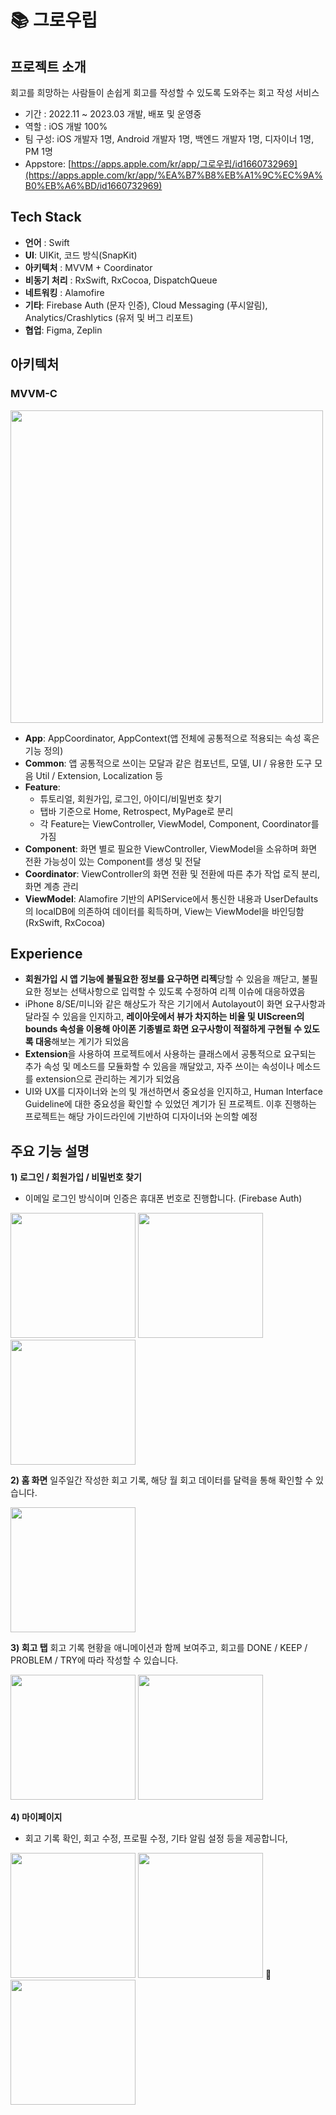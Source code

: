 # 📚 그로우립

## 프로젝트 소개

회고를 희망하는 사람들이 손쉽게 회고를 작성할 수 있도록 도와주는 회고 작성 서비스
- 기간 : 2022.11 ~ 2023.03 개발, 배포 및 운영중
- 역할 : iOS 개발 100%
- 팀 구성: iOS 개발자 1명, Android 개발자 1명, 백엔드 개발자 1명, 디자이너 1명, PM 1명
- Appstore: [https://apps.apple.com/kr/app/그로우립/id1660732969](https://apps.apple.com/kr/app/%EA%B7%B8%EB%A1%9C%EC%9A%B0%EB%A6%BD/id1660732969)


## Tech Stack

-   **언어**  : Swift
-   **UI**: UIKit, 코드 방식(SnapKit)
-   **아키텍처**  : MVVM + Coordinator
-   **비동기 처리**  : RxSwift, RxCocoa, DispatchQueue
-   **네트워킹** : Alamofire
-   **기타**: Firebase Auth (문자 인증), Cloud Messaging (푸시알림), Analytics/Crashlytics (유저 및 버그 리포트)
-   **협업**:  Figma, Zeplin


## 아키텍처
### MVVM-C
<img width="500" src="https://github.com/runner-be/RunnerBe-iOS/assets/37764504/0e9cc9b1-1e9b-44f4-8d17-98f4e58f0b87"/> <br/>

- **App**: AppCoordinator, AppContext(앱 전체에 공통적으로 적용되는 속성 혹은 기능 정의)
- **Common**: 앱 공통적으로 쓰이는 모달과 같은 컴포넌트, 모델, UI / 유용한 도구 모음 Util / Extension, Localization 등
- **Feature**: 
  - 튜토리얼, 회원가입, 로그인, 아이디/비밀번호 찾기
  - 탭바 기준으로 Home, Retrospect, MyPage로 분리
  - 각 Feature는 ViewController, ViewModel, Component, Coordinator를 가짐
- **Component**: 화면 별로 필요한 ViewController, ViewModel을 소유하며 화면 전환 가능성이 있는 Component를 생성 및 전달
- **Coordinator**: ViewController의 화면 전환 및 전환에 따른 추가 작업 로직 분리, 화면 계층 관리
 - **ViewModel**: Alamofire 기반의 APIService에서 통신한 내용과 UserDefaults의 localDB에 의존하여 데이터를 획득하며, View는 ViewModel을 바인딩함 (RxSwift, RxCocoa)

## Experience
-  **회원가입 시 앱 기능에 불필요한 정보를 요구하면 리젝**당할 수 있음을 깨닫고, 불필요한 정보는 선택사항으로 입력할 수 있도록 수정하여 리젝 이슈에 대응하였음
-   iPhone 8/SE/미니와 같은 해상도가 작은 기기에서 Autolayout이 화면 요구사항과 달라질 수 있음을 인지하고, **레이아웃에서 뷰가 차지하는 비율 및 UIScreen의 bounds 속성을 이용해 아이폰 기종별로 화면 요구사항이 적절하게 구현될 수 있도록 대응**해보는 계기가 되었음
-   **Extension**을 사용하여 프로젝트에서 사용하는 클래스에서 공통적으로 요구되는 추가 속성 및 메소드를 모듈화할 수 있음을 깨달았고, 자주 쓰이는 속성이나 메소드를 extension으로 관리하는 계기가 되었음
-   UI와 UX를 디자이너와 논의 및 개선하면서 중요성을 인지하고, Human Interface Guideline에 대한 중요성을 확인할 수 있었던 계기가 된 프로젝트. 이후 진행하는 프로젝트는 해당 가이드라인에 기반하여 디자이너와 논의할 예정

## 주요 기능 설명

**1) 로그인 / 회원가입 / 비밀번호 찾기**
- 이메일 로그인 방식이며 인증은 휴대폰 번호로 진행합니다. (Firebase Auth)

<img width="200" src="https://github.com/runner-be/RunnerBe-iOS/assets/37764504/5e31ba9b-8968-4b47-8851-192d39570587" />  <img width="200" src="https://github.com/runner-be/RunnerBe-iOS/assets/37764504/251f4d72-a25a-49bd-9ab7-41560d0e548b" />  <img width="200" src="https://github.com/runner-be/RunnerBe-iOS/assets/37764504/d2a5b1af-10ea-4f2b-b4e2-d3c58d0e1395" />

**2) 홈 화면**
일주일간 작성한 회고 기록, 해당 월 회고 데이터를 달력을 통해 확인할 수 있습니다.

<img width="200" src="https://github.com/runner-be/RunnerBe-iOS/assets/37764504/9e18e8bf-65e1-482d-9a84-798939f3944b" /> 

**3) 회고 탭**
회고 기록 현황을 애니메이션과 함께 보여주고, 회고를 DONE / KEEP / PROBLEM / TRY에 따라 작성할 수 있습니다.

<img width="200" src="https://github.com/runner-be/RunnerBe-iOS/assets/37764504/de76de06-8554-475f-accd-1fa2f57d0ecf" />
<img width="200" src="https://github.com/runner-be/RunnerBe-iOS/assets/37764504/441b1dce-7a1a-4bed-b188-f4974f440a74" />

**4) 마이페이지**
- 회고 기록 확인, 회고 수정, 프로필 수정, 기타 알림 설정 등을 제공합니다,

<img width="200" src="https://github.com/runner-be/RunnerBe-iOS/assets/37764504/c3029aeb-2bb1-44fa-8ae1-461ccdafc646" />
<img width="200" src="https://github.com/runner-be/RunnerBe-iOS/assets/37764504/57aabd61-2bb3-4d3e-b336-2ab1e3d4f542" /> <img src="https://github.com/runner-be/RunnerBe-iOS/assets/37764504/3b01b00d-c891-4a34-b516-b068eed7b17d" width="200" />
